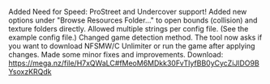 Added Need for Speed: ProStreet and Undercover support!
Added new options under "Browse Resources Folder..." to open bounds (collision) and texture folders directly.
Allowed multiple strings per config file. (See the example config file.)
Changed game detection method.
The tool now asks if you want to download NFSMW/C Unlimiter or run the game after applying changes.
Made some minor fixes and improvements.
Download:
https://mega.nz/file/H7xQWaLC#fMeoM6MDkk30FvTIyfBB0yCycZiJlDO9BYsoxzKRQdk

